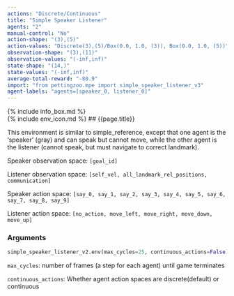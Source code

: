 ```yaml
---
actions: "Discrete/Continuous"
title: "Simple Speaker Listener"
agents: "2"
manual-control: "No"
action-shape: "(3),(5)"
action-values: "Discrete(3),(5)/Box(0.0, 1.0, (3)), Box(0.0, 1.0, (5))"
observation-shape: "(3),(11)"
observation-values: "(-inf,inf)"
state-shape: "(14,)"
state-values: "(-inf,inf)"
average-total-reward: "-80.9"
import: "from pettingzoo.mpe import simple_speaker_listener_v3"
agent-labels: "agents=[speaker_0, listener_0]"
---
```


<div class="docu-info" markdown="1">
{% include info_box.md %}
</div>

<div class="docu-content" markdown="1">
<div class="appear_big env-title" markdown="1">
{% include env_icon.md %}
## {{page.title}}
</div>




This environment is similar to simple_reference, except that one agent is the ‘speaker’ (gray) and can speak but cannot move, while the other agent is the listener (cannot speak, but must navigate to correct landmark).

Speaker observation space: `[goal_id]`

Listener observation space: `[self_vel, all_landmark_rel_positions, communication]`

Speaker action space: `[say_0, say_1, say_2, say_3, say_4, say_5, say_6, say_7, say_8, say_9]`

Listener action space: `[no_action, move_left, move_right, move_down, move_up]`

### Arguments

``` python
simple_speaker_listener_v2.env(max_cycles=25, continuous_actions=False)
```



`max_cycles`:  number of frames (a step for each agent) until game terminates

`continuous_actions`: Whether agent action spaces are discrete(default) or continuous
</div>